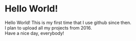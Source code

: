 # Hello World!
Hello World! This is my first time that I use github since then.<br />
I plan to upload all my projects from 2016.<br />
Have a nice day, everybody!
